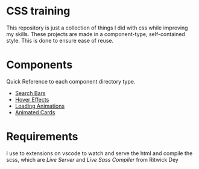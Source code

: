 # CSS training

This repository is just a collection of things I did with css while improving my skills. These projects are made in a component-type, self-contained style. This is done to ensure ease of reuse.

# Components

Quick Reference to each component directory type.

- [Search Bars](/search-bars)
- [Hover Effects](/hover-effects)
- [Loading Animations](/loading-animations)
- [Animated Cards](/cards)

# Requirements

I use to extensions on vscode to watch and serve the html and compile the scss, which are _Live Server_ and _Live Sass Compiler_ from Ritwick Dey
